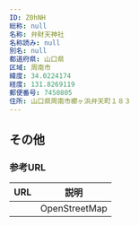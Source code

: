 ```yaml
---
ID: Z0hNH
総称: null
名称: 弁財天神社
名称読み: null
別名: null
都道府県: 山口県
区域: 周南市
緯度: 34.0224174
経度: 131.8269119
郵便番号: 7450805
住所: 山口県周南市櫛ヶ浜弁天町１８３
---
```


## その他

### 参考URL

| URL | 説明          |
| --- | ------------- |
|     | OpenStreetMap |
